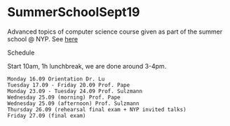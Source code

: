 # SummerSchoolSept19

Advanced topics of computer science course given as part of the summer school @ NYP.
See [here](https://sulzmann.github.io/SummerSchoolSept19/index.html)

Schedule

Start 10am, 1h lunchbreak, we are done around 3-4pm.

    Monday 16.09 Orientation Dr. Lu
    Tuesday 17.09 - Friday 20.09 Prof. Pape
    Monday 23.09 - Tuesday 24.09 Prof. Sulzmann
    Wednesday 25.09 (morning) Prof. Pape
    Wednesday 25.09 (afternoon) Prof. Sulzmann
    Thursday 26.09 (rehearsal final exam + NYP invited talks)
    Friday 27.09 (final exam)
